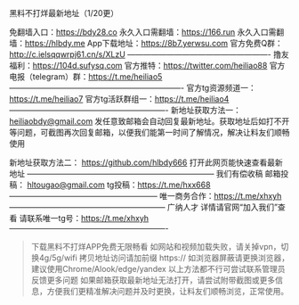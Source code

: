 黑料不打烊最新地址（1/20更）

免翻墙入口：https://bdy28.co
永久入口需翻墙：https://166.run
永久入口需翻墙：https://hlbdy.me
App下载地址：https://8b7.yerwsu.com
官方免费Q群：http://c.ielsqqwrpj61.cn/s/XLzU
——————————————————-
撸友福利：https://104d.sufysq.com
官方推特：https://twitter.com/heiliao88
官方电报（telegram）群：https://t.me/heiliao5
——————————————————————-
官方tg资源频道一：https://t.me/heiliao7
官方tg活跃群组一：https://t.me/heiliao4
————————————————————-
新地址获取方法一：
heiliaobdy@gmail.com
发任意致邮箱会自动回复最新地址。获取地址后如打不开等问题，可截图再次回复邮箱，以便我们能第一时间了解情况，解决让料友们顺畅使用

新地址获取方法二：
https://github.com/hlbdy666
打开此网页能快速查看最新地址
————————————————————————
我们有偿收稿
邮箱投稿： hltougao@gmail.com
tg投稿：https://t.me/hxx668
———————————————————
唯一商务合作：https://t.me/xhxyh
————————————————————
广纳人才
详情请官网“加入我们”查看
请联系唯一tg号：https://t.me/xhxyh
————————————————————-
>下载黑料不打烊APP免费无限畅看
>如网站和视频加载失败，请关掉vpn，切换4g/5g/wifi
>拷贝地址访问请加前缀 https://
>如浏览器屏蔽请更换浏览器，建议使用Chrome/Alook/edge/yandex
>以上方法都不行可尝试联系管理员反馈更多问题
>如果邮箱获取最新地址无法打开，请尝试附带截图或更多信息，方便我们更精准解决问题并及时更换，让料友们顺畅浏览，正常使用。
